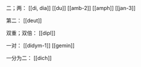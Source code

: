 
二；两：
[[di, dia]]
[[du]]
[[amb-2]]
[[amph]]
[[jan-3]]

第二：
[[deut]]

双重；双倍：
[[dipl]]

一对：
[[didym-1]]
[[gemin]]

一分为二：
[[dich]]
